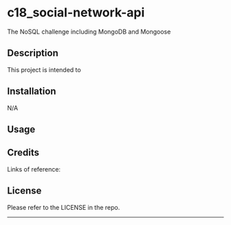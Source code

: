 # c18_social-network-api
The NoSQL challenge including MongoDB and Mongoose

## Description
This project is intended to 

## Installation

N/A

## Usage




## Credits
Links of reference:




## License
Please refer to the LICENSE in the repo.

---
